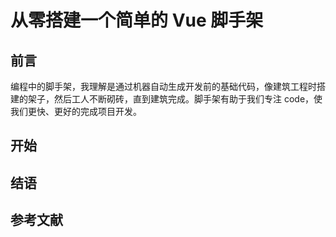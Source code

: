 # 从零搭建一个简单的 Vue 脚手架

## 前言

编程中的脚手架，我理解是通过机器自动生成开发前的基础代码，像建筑工程时搭建的架子，然后工人不断砌砖，直到建筑完成。脚手架有助于我们专注 code，使我们更快、更好的完成项目开发。

## 开始

## 结语

## 参考文献